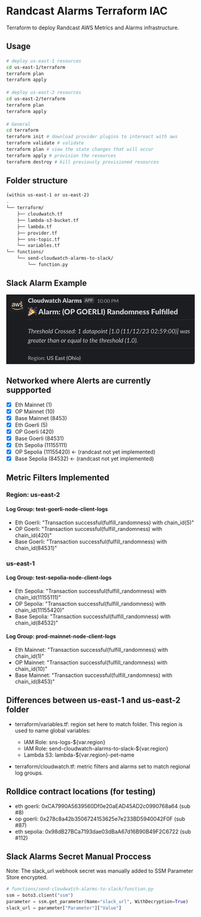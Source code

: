 # Randcast Alarms Terraform IAC

Terraform to deploy Randcast AWS Metrics and Alarms infrastructure. 


## Usage

```bash
# deploy us-east-1 resources
cd us-east-1/terraform
terraform plan
terraform apply

# deploy us-east-2 resources
cd us-east-2/terraform
terraform plan
terraform apply

# General
cd terraform
terraform init # download provider plugins to intereact with aws
terraform validate # validate
terraform plan # view the state changes that will occur
terraform apply # provision the resources
terraform destroy # kill previously provisioned resources 
```

## Folder structure
```bash
(within us-east-1 or us-east-2)
.
└── terraform/
    ├── cloudwatch.tf
    ├── lambda-s3-bucket.tf
    ├── lambda.tf
    ├── provider.tf
    ├── sns-topic.tf
    └── variables.tf
└── functions/
    └── send-cloudwatch-alarms-to-slack/
        └── function.py
```

## Slack Alarm Example
![](alarm_example.png)

## Networked where Alerts are currently suppported 
- [x] Eth Mainnet (1)
- [x] OP Mainnet (10)
- [x] Base Mainnet (8453)
- [x] Eth Goerli (5)  
- [x] OP Goerli (420)
- [x] Base Goerli (84531)
- [x] Eth Sepolia (11155111)
- [x] OP Sepolia (11155420) <- (randcast not yet implemented)
- [x] Base Sepolia (84532) <- (randcast not yet implemented)

## Metric Filters Implemented 

### Region: us-east-2
#### Log Group: test-goerli-node-client-logs 
- Eth Goerli: "Transaction successful(fulfill_randomness) with chain_id(5)"
- OP Goerli: "Transaction successful(fulfill_randomness) with chain_id(420)"
- Base Goerli: "Transaction successful(fulfill_randomness) with chain_id(84531)"

### us-east-1
#### Log Group: test-sepolia-node-client-logs
- Eth Sepolia: "Transaction successful(fulfill_randomness) with chain_id(11155111)"
- OP Sepolia: "Transaction successful(fulfill_randomness) with chain_id(11155420)"
- Base Sepolia: "Transaction successful(fulfill_randomness) with chain_id(84532)"

#### Log Group: prod-mainnet-node-client-logs
- Eth Mainnet: "Transaction successful(fulfill_randomness) with chain_id(1)"
- OP Mainnet: "Transaction successful(fulfill_randomness) with chain_id(10)"
- Base Mainnet: "Transaction successful(fulfill_randomness) with chain_id(8453)"

## Differences between us-east-1 and us-east-2 folder

- terraform/variables.tf: region set here to match folder. This region is used to name global variables:
  - IAM Role: sns-logs-${var.region} 
  - IAM Role: send-cloudwatch-alarms-to-slack-${var.region} 
  - Lambda S3: lambda-${var.region}-pet-name

- terraform/cloudwatch.tf: metric filters and alarms set to match regional log groups. 


## Rolldice contract locations (for testing)
- eth goerli: 0xCA7990A5639560Df0e20aEAD45AD2c0990768a64 (sub #8)
- op goerli: 0x278c8a42b3506724153625e7e233BD5940042F0F (sub #87)
- eth sepolia: 0x98dB27BCa7193dae03dBaA67d16B90B49F2C6722 (sub #112)

## Slack Alarms Secret Manual Proccess
Note: The slack_url webhook secret was manually added to SSM Parameter Store encrypted. 

```python
# functions/send-cloudwatch-alarms-to-slack/function.py
ssm = boto3.client("ssm")
parameter = ssm.get_parameter(Name="slack_url", WithDecryption=True)
slack_url = parameter["Parameter"]["Value"]
```